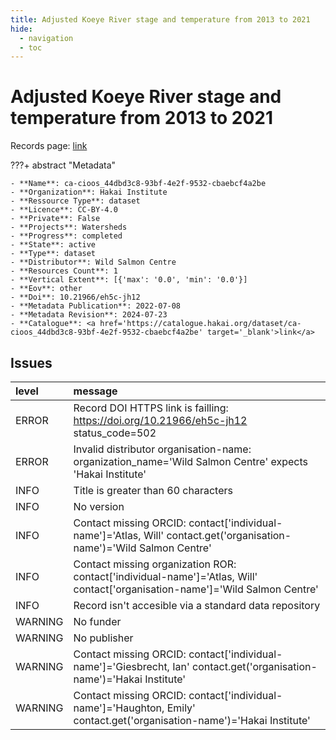 ```yaml
---
title: Adjusted Koeye River stage and temperature from 2013 to 2021
hide:
  - navigation
  - toc
---
```


# Adjusted Koeye River stage and temperature from 2013 to 2021

Records page: <a href='https://catalogue.hakai.org/dataset/ca-cioos_44dbd3c8-93bf-4e2f-9532-cbaebcf4a2be' target='_blank'>link</a>

???+ abstract "Metadata"

    - **Name**: ca-cioos_44dbd3c8-93bf-4e2f-9532-cbaebcf4a2be 
    - **Organization**: Hakai Institute 
    - **Ressource Type**: dataset 
    - **Licence**: CC-BY-4.0 
    - **Private**: False 
    - **Projects**: Watersheds 
    - **Progress**: completed 
    - **State**: active 
    - **Type**: dataset 
    - **Distributor**: Wild Salmon Centre 
    - **Resources Count**: 1 
    - **Vertical Extent**: [{'max': '0.0', 'min': '0.0'}] 
    - **Eov**: other 
    - **Doi**: 10.21966/eh5c-jh12 
    - **Metadata Publication**: 2022-07-08 
    - **Metadata Revision**: 2024-07-23 
    - **Catalogue**: <a href='https://catalogue.hakai.org/dataset/ca-cioos_44dbd3c8-93bf-4e2f-9532-cbaebcf4a2be' target='_blank'>link</a> 

<div id='map'></div>




## Issues
| level   | message                                                                                                                       |
|:--------|:------------------------------------------------------------------------------------------------------------------------------|
| ERROR   | Record DOI HTTPS link is failling: https://doi.org/10.21966/eh5c-jh12 status_code=502                                         |
| ERROR   | Invalid distributor organisation-name: organization_name='Wild Salmon Centre' expects 'Hakai Institute'                       |
| INFO    | Title is greater than 60 characters                                                                                           |
| INFO    | No version                                                                                                                    |
| INFO    | Contact missing ORCID: contact['individual-name']='Atlas, Will' contact.get('organisation-name')='Wild Salmon Centre'         |
| INFO    | Contact missing organization ROR:  contact['individual-name']='Atlas, Will' contact['organisation-name']='Wild Salmon Centre' |
| INFO    | Record isn't accesible via a standard data repository                                                                         |
| WARNING | No funder                                                                                                                     |
| WARNING | No publisher                                                                                                                  |
| WARNING | Contact missing ORCID: contact['individual-name']='Giesbrecht, Ian' contact.get('organisation-name')='Hakai Institute'        |
| WARNING | Contact missing ORCID: contact['individual-name']='Haughton, Emily' contact.get('organisation-name')='Hakai Institute'        |


<script>
   document.addEventListener("DOMContentLoaded", function() {
    var map = L.map('map').setView([51.505, -125.09], 5);
    L.tileLayer('https://tile.openstreetmap.org/{z}/{x}/{y}.png', {
        maxZoom: 19,
        attribution: '&copy; <a href="http://www.openstreetmap.org/copyright">OpenStreetMap</a>'
    }).addTo(map);
    var geojsonFeature = {
        "type": "Feature",
        "properties": {
            "name" : "Adjusted Koeye River stage and temperature from 2013 to 2021"
        },
        "geometry": {'type': 'Polygon', 'coordinates': [[[-127.9, 51.75], [-127.7, 51.75], [-127.7, 51.82], [-127.9, 51.82], [-127.9, 51.75]]]}
    }
    L.geoJSON(geojsonFeature).addTo(map);
   })
</script>